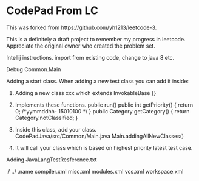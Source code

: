 CodePad From LC
========
This was forked from https://github.com/yh1213/leetcode-3.


This is a definitely a draft project to remember my progress in leetcode.  Appreciate the original owner who created the problem set. 

Intellij instructions.
 import from existing code, change to java 8 etc.
 
Debug Common.Main

 Adding a start class.
 When adding a new test class you can add it inside: 
 
 1. Adding a new class xxx which extends InvokableBase {}
 2. Implements these functions. 
   public run() 
   public int getPriority() {    return 0; /*yymmddhh- 15010100 */ }
   public Category getCategory()  {    return Category.notClassified;  }
 
 3. Inside this class, add your class.  
   CodePadJava/src/Common/Main.java      Main.addingAllNewClasses()
 
 4. It will call your class which is based on highest priority latest test case.

Adding JavaLangTestResference.txt


./		../		.name		compiler.xml	misc.xml	modules.xml	vcs.xml		workspace.xml

